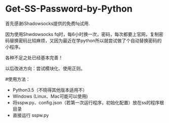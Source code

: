 # Get-SS-Password-by-Python
首先感谢iShadowsocks提供的免费fq试用.

因为使用Shwdowsocks fq时，每6小时换一次，密码，每次都要上官网，复制密码替换密码比较麻烦，又因为最近在学python所以就尝试做了个自动替换密码的小程序。

各种不足之处已经基本完善！


以后改进方向：尝试模块化、使用正则。

#使用方法：
- Python3.5（不晓得其他版本适用不）
- Windows (Linux、Mac可能可以使用)
- 将sspw.py、config.json（若第一次运行程序，初始化配置）放在ss的程序根目录
- 直接运行 sspw.py

